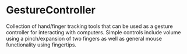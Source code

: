# GestureController
Collection of hand/finger tracking tools that can be used as a gesture controller for interacting with computers. Simple controls include volume using a pinch/expansion of two fingers as well as general mouse functionality using fingertips. 
